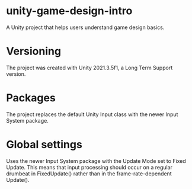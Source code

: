 # unity-game-design-intro
A Unity project that helps users understand game design basics.


# Versioning
The project was created with Unity 2021.3.5f1, a Long Term Support version.

# Packages
The project replaces the default Unity Input class with the newer Input System package.

# Global settings
Uses the newer Input System package with the Update Mode set to Fixed Update.  This means that input processing should occur on a regular drumbeat in FixedUpdate() rather than in the frame-rate-dependent Update().


